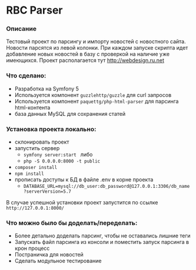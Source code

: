# RBC Parser

### Описание
 Тестовый проект по парсингу и импорту новостей с новостного сайта. Новости парсятся из левой колонки. При каждом запуске скрипта идет добавление новых новостей в базу с проверкой на наличие уже имеющихся.
 Проект располагается тут <http://webdesign.ru.net>
 
### Что сделано:
 - Разработка на Symfony 5
 - Используется компонент ```guzzlehttp/guzzle``` для curl запросов
 - Используется компонент ```paquettg/php-html-parser``` для парсинга html-контента
 - база данных MySQL для сохранения статей

### Установка проекта локально:
- склонировать проект
- запустить сервер 
  - ```symfony server:start ``` либо
  - ```php -S 0.0.0.0:8000 -t public```
- ```composer install```
- ```npm install```
- прописать доступы к БД в файле .env в корне проекта
  - ```DATABASE_URL=mysql://db_user:db_password@127.0.0.1:3306/db_name?serverVersion=5.7```

В случае успешной установки проект запустится по ссылке ```http://127.0.0.1:8000/```

### Что можно было бы доделать/переделать:
 - Более детально доделать парсинг, чтобы не оставались лишние теги
 - Запускать файл парсинга из консоли и поместить запуск парсинга в крон процесс
 - Постраничка для новостей
 - Сделать модульное тестирование
 
